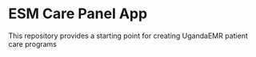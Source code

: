 
# ESM Care Panel App

This repository provides a starting point for creating UgandaEMR patient care programs
